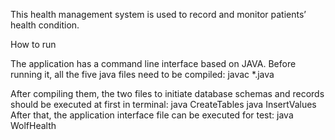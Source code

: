 This health management system is used to record and monitor patients’ health condition.

How to run

The application has a command line interface based on JAVA. Before running it, all the five java files need to be compiled:
javac *.java


After compiling them, the two files to initiate database schemas and records should be executed at first in terminal:
java CreateTables
java InsertValues
After that, the application interface file can be executed for test:
java WolfHealth
